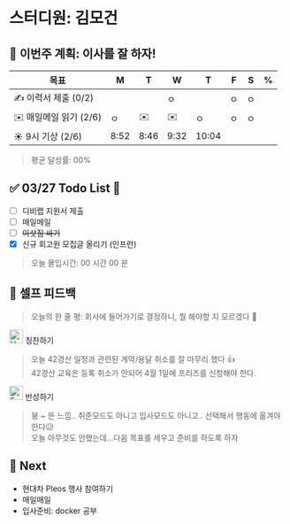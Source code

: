 # 스터디원: 김모건

## 🚀 이번주 계획: 이사를 잘 하자!

| 목표                   | M    | T    | W    | T     | F   | S   | %   |
| ---------------------- | ---- | ---- | ---- | ----- | --- | --- | --- |
| ✍️ 이력서 제출 (0/2)   |      |      | ㅇ   |       | ㅇ  | ㅇ  |     |
| ✉️ 매일메일 읽기 (2/6) | ㅇ   | ✉️   | ✉️   | ㅇ    | ㅇ  | ㅇ  |     |
| ☀️ 9시 기상 (2/6)      | 8:52 | 8:46 | 9:32 | 10:04 |     |     |     |

> 평균 달성률: 00%<br>

## ✅ 03/27 Todo List 🌸

- [ ] 디비랩 지원서 제출
- [ ] 매일메일
- [ ] ~~이삿짐 싸기~~
- [x] 신규 회고원 모집글 올리기 (인프런)

> 오늘 몰입시간: 00 시간 00 분<br>

## 🎉 셀프 피드백

> 오늘의 한 줄 평: 회사에 들어가기로 결정하니, 뭘 해야할 지 모르겠다 🤔 <br>

<img src="https://raw.githubusercontent.com/Tarikul-Islam-Anik/Animated-Fluent-Emojis/master/Emojis/Smilies/Hugging%20Face.png" alt="Hugging Face" width="25" height="25"> 칭찬하기 </img>

> 오늘 42경산 일정과 관련된 계약/용달 취소를 잘 마무리 했다 👍<br>
> 42경산 교육은 등록 취소가 안되어 4월 1일에 프리즈를 신청해야 한다.<br>

<img src="https://raw.githubusercontent.com/Tarikul-Islam-Anik/Animated-Fluent-Emojis/master/Emojis/Smilies/Face%20with%20Monocle.png" alt="Face with Monocle" width="25" height="25"> 반성하기</img>

> 붕 ~ 뜬 느낌.. 취준모드도 아니고 입사모드도 아니고.. 선택해서 행동에 옮겨야 한다😥 <br>
> 오늘 아무것도 안했는데...다음 목표를 세우고 준비를 하도록 하자<br>

## 🌱 Next

- 현대차 Pleos 행사 참여하기
- 매일매일
- 입사준비: docker 공부
